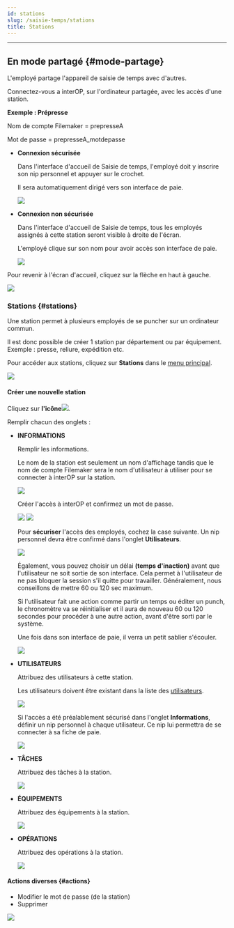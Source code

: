 ```yaml
---
id: stations
slug: /saisie-temps/stations
title: Stations
---
```


---
## En mode partagé {#mode-partage}

L'employé partage l'appareil de saisie de temps avec d'autres.

Connectez-vous a interOP, sur l'ordinateur partagée, avec les accès d'une station.

**Exemple : Prépresse**

Nom de compte Filemaker = prepresseA

Mot de passe = prepresseA_motdepasse

- **Connexion sécurisée**

  Dans l'interface d'accueil de Saisie de temps, l'employé doit y inscrire son nip personnel et appuyer sur le crochet.

  Il sera automatiquement dirigé vers son interface de paie.

  ![](../../static/img/saisie_station_10.png)

- **Connexion non sécurisée**

  Dans l'interface d'accueil de Saisie de temps, tous les employés assignés à cette station seront visible à droite de l'écran.

  L'employé clique sur son nom pour avoir accès son interface de paie.

  ![](../../static/img/saisie_station_14.png)

Pour revenir à l'écran d'accueil, cliquez sur la flèche en haut à gauche.

![](../../static/img/saisie_station_11.png)

### Stations {#stations}

Une station permet à plusieurs employés de se puncher sur un ordinateur commun.

Il est donc possible de créer 1 station par département ou par équipement.
Exemple : presse, reliure, expédition etc.

Pour accéder aux stations, cliquez sur **Stations** dans le [menu principal](../menu.md).

![](../../static/img/saisie_station_12.png)

#### Créer une nouvelle station

Cliquez sur **l'icône**![](../../static/img/Contacts_2_iconeajout.png).

Remplir chacun des onglets :

- **INFORMATIONS**

  Remplir les informations.

  Le nom de la station est seulement un nom d'affichage tandis que le nom de compte Filemaker sera le nom d'utilisateur à utiliser pour se connecter à interOP sur la station.

  ![](../../static/img/saisie_station_07.png)

  Créer l'accès à interOP et confirmez un mot de passe.

  ![](../../static/img/saisie_station_04.png)
  ![](../../static/img/saisie_station_05.png)

  Pour **sécuriser** l'accès des employés, cochez la case suivante.
  Un nip personnel devra être confirmé dans l'onglet **Utilisateurs**.

  ![](../../static/img/saisie_station_15.png)

  Également, vous pouvez choisir un délai **(temps d'inaction)** avant que l'utilisateur ne soit sortie de son interface. Cela permet à l'utilisateur de ne pas bloquer la session s'il quitte pour travailler. Généralement, nous conseillons de mettre 60 ou 120 sec maximum.

  Si l'utilisateur fait une action comme partir un temps ou éditer un punch, le chronomètre va se réinitialiser et il aura de nouveau 60 ou 120 secondes pour procéder à une autre action, avant d'être sorti par le système.

  Une fois dans son interface de paie, il verra un petit sablier s'écouler.

  ![](../../static/img/saisie_station_13.png)

- **UTILISATEURS**

  Attribuez des utilisateurs à cette station.

  Les utilisateurs doivent être existant dans la liste des [utilisateurs](../parametres/utilisateurs.md).

  ![](../../static/img/saisie_station_02.png)

  Si l'accès a été préalablement sécurisé dans l'onglet **Informations**, définir un nip personnel à chaque utilisateur. Ce nip lui permettra de se connecter à sa fiche de paie.

  ![](../../static/img/saisie_station_08.png)

- **TÂCHES**

  Attribuez des tâches à la station.

  ![](../../static/img/saisie_station_03.png)

- **ÉQUIPEMENTS**

  Attribuez des équipements à la station.

  ![](../../static/img/saisie_station_16.png)

- **OPÉRATIONS**

  Attribuez des opérations à la station.

  ![](../../static/img/saisie_station_17.png)



#### Actions diverses {#actions}

- Modifier le mot de passe (de la station)
- Supprimer

![](../../static/img/saisie_station_09.png)
